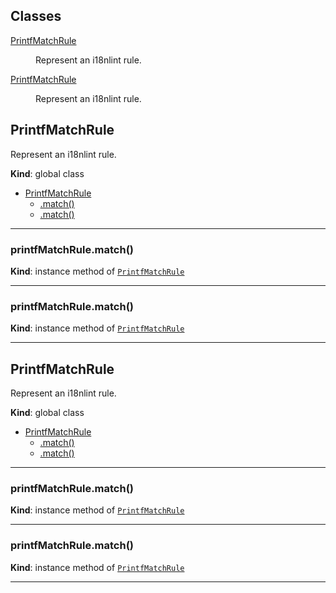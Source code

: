 ## Classes

<dl>
<dt><a href="#PrintfMatchRule">PrintfMatchRule</a></dt>
<dd><p>Represent an i18nlint rule.</p>
</dd>
<dt><a href="#PrintfMatchRule">PrintfMatchRule</a></dt>
<dd><p>Represent an i18nlint rule.</p>
</dd>
</dl>

<a name="PrintfMatchRule"></a>

## PrintfMatchRule
Represent an i18nlint rule.

**Kind**: global class  

* [PrintfMatchRule](#PrintfMatchRule)
    * [.match()](#PrintfMatchRule+match)
    * [.match()](#PrintfMatchRule+match)


* * *

<a name="PrintfMatchRule+match"></a>

### printfMatchRule.match()
**Kind**: instance method of [<code>PrintfMatchRule</code>](#PrintfMatchRule)  

* * *

<a name="PrintfMatchRule+match"></a>

### printfMatchRule.match()
**Kind**: instance method of [<code>PrintfMatchRule</code>](#PrintfMatchRule)  

* * *

<a name="PrintfMatchRule"></a>

## PrintfMatchRule
Represent an i18nlint rule.

**Kind**: global class  

* [PrintfMatchRule](#PrintfMatchRule)
    * [.match()](#PrintfMatchRule+match)
    * [.match()](#PrintfMatchRule+match)


* * *

<a name="PrintfMatchRule+match"></a>

### printfMatchRule.match()
**Kind**: instance method of [<code>PrintfMatchRule</code>](#PrintfMatchRule)  

* * *

<a name="PrintfMatchRule+match"></a>

### printfMatchRule.match()
**Kind**: instance method of [<code>PrintfMatchRule</code>](#PrintfMatchRule)  

* * *


